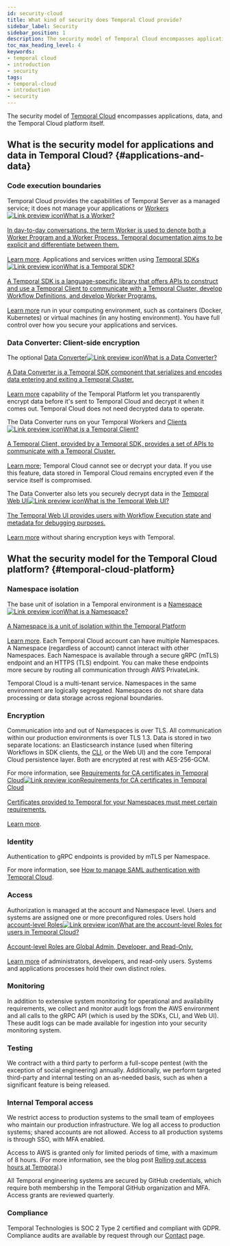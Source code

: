 ```yaml
---
id: security-cloud
title: What kind of security does Temporal Cloud provide?
sidebar_label: Security
sidebar_position: 1
description: The security model of Temporal Cloud encompasses applications, data, and the Temporal Cloud platform.
toc_max_heading_level: 4
keywords:
- temporal cloud
- introduction
- security
tags:
- temporal-cloud
- introduction
- security
---
```


<!-- THIS FILE IS GENERATED. DO NOT EDIT THIS FILE DIRECTLY -->

The security model of [Temporal Cloud](/cloud) encompasses applications, data, and the Temporal Cloud platform itself.

## What is the security model for applications and data in Temporal Cloud? {#applications-and-data}

### Code execution boundaries

Temporal Cloud provides the capabilities of Temporal Server as a managed service; it does not manage your applications or <a class="tdlp" href="/workers#worker">Workers<span class="tdlpiw"><img src="/img/link-preview-icon.svg" alt="Link preview icon" /></span><span class="tdlpc"><span class="tdlppt">What is a Worker?</span><br /><br /><span class="tdlppd">In day-to-day conversations, the term Worker is used to denote both a Worker Program and a Worker Process. Temporal documentation aims to be explicit and differentiate between them.</span><span class="tdlplm"><br /><br /><a class="tdlplma" href="/workers#worker">Learn more</a></span></span></a>.
Applications and services written using <a class="tdlp" href="/temporal#temporal-sdk">Temporal SDKs<span class="tdlpiw"><img src="/img/link-preview-icon.svg" alt="Link preview icon" /></span><span class="tdlpc"><span class="tdlppt">What is a Temporal SDK?</span><br /><br /><span class="tdlppd">A Temporal SDK is a language-specific library that offers APIs to construct and use a Temporal Client to communicate with a Temporal Cluster, develop Workflow Definitions, and develop Worker Programs.</span><span class="tdlplm"><br /><br /><a class="tdlplma" href="/temporal#temporal-sdk">Learn more</a></span></span></a> run in your computing environment, such as containers (Docker, Kubernetes) or virtual machines (in any hosting environment).
You have full control over how you secure your applications and services.

### Data Converter: Client-side encryption

The optional <a class="tdlp" href="/dataconversion#">Data Converter<span class="tdlpiw"><img src="/img/link-preview-icon.svg" alt="Link preview icon" /></span><span class="tdlpc"><span class="tdlppt">What is a Data Converter?</span><br /><br /><span class="tdlppd">A Data Converter is a Temporal SDK component that serializes and encodes data entering and exiting a Temporal Cluster.</span><span class="tdlplm"><br /><br /><a class="tdlplma" href="/dataconversion#">Learn more</a></span></span></a> capability of the Temporal Platform let you transparently encrypt data before it's sent to Temporal Cloud and decrypt it when it comes out.
Temporal Cloud does not need decrypted data to operate.

The Data Converter runs on your Temporal Workers and <a class="tdlp" href="/temporal#temporal-client">Clients<span class="tdlpiw"><img src="/img/link-preview-icon.svg" alt="Link preview icon" /></span><span class="tdlpc"><span class="tdlppt">What is a Temporal Client?</span><br /><br /><span class="tdlppd">A Temporal Client, provided by a Temporal SDK, provides a set of APIs to communicate with a Temporal Cluster.</span><span class="tdlplm"><br /><br /><a class="tdlplma" href="/temporal#temporal-client">Learn more</a></span></span></a>; Temporal Cloud cannot see or decrypt your data.
If you use this feature, data stored in Temporal Cloud remains encrypted even if the service itself is compromised.

The Data Converter also lets you securely decrypt data in the <a class="tdlp" href="/web-ui#">Temporal Web UI<span class="tdlpiw"><img src="/img/link-preview-icon.svg" alt="Link preview icon" /></span><span class="tdlpc"><span class="tdlppt">What is the Temporal Web UI?</span><br /><br /><span class="tdlppd">The Temporal Web UI provides users with Workflow Execution state and metadata for debugging purposes.</span><span class="tdlplm"><br /><br /><a class="tdlplma" href="/web-ui#">Learn more</a></span></span></a> without sharing encryption keys with Temporal.

## What the security model for the Temporal Cloud platform? {#temporal-cloud-platform}

### Namespace isolation

The base unit of isolation in a Temporal environment is a <a class="tdlp" href="/namespaces#">Namespace<span class="tdlpiw"><img src="/img/link-preview-icon.svg" alt="Link preview icon" /></span><span class="tdlpc"><span class="tdlppt">What is a Namespace?</span><br /><br /><span class="tdlppd">A Namespace is a unit of isolation within the Temporal Platform</span><span class="tdlplm"><br /><br /><a class="tdlplma" href="/namespaces#">Learn more</a></span></span></a>.
Each Temporal Cloud account can have multiple Namespaces.
A Namespace (regardless of account) cannot interact with other Namespaces.
Each Namespace is available through a secure gRPC (mTLS) endpoint and an HTTPS (TLS) endpoint.
You can make these endpoints more secure by routing all communication through AWS PrivateLink.

Temporal Cloud is a multi-tenant service.
Namespaces in the same environment are logically segregated.
Namespaces do not share data processing or data storage across regional boundaries.

### Encryption

Communication into and out of Namespaces is over TLS.
All communication within our production environments is over TLS 1.3.
Data is stored in two separate locations: an Elasticsearch instance (used when filtering Workflows in SDK clients, the [CLI](/cloud/tcld), or the Web UI) and the core Temporal Cloud persistence layer.
Both are encrypted at rest with AES-256-GCM.

For more information, see <a class="tdlp" href="/cloud/account-setup/certificates#certificate-requirements">Requirements for CA certificates in Temporal Cloud<span class="tdlpiw"><img src="/img/link-preview-icon.svg" alt="Link preview icon" /></span><span class="tdlpc"><span class="tdlppt">Requirements for CA certificates in Temporal Cloud</span><br /><br /><span class="tdlppd">Certificates provided to Temporal for your Namespaces must meet certain requirements.</span><span class="tdlplm"><br /><br /><a class="tdlplma" href="/cloud/account-setup/certificates#certificate-requirements">Learn more</a></span></span></a>.

### Identity

Authentication to gRPC endpoints is provided by mTLS per Namespace.

For more information, see [How to manage SAML authentication with Temporal Cloud](/cloud/how-to-manage-saml-with-temporal-cloud).

### Access

Authorization is managed at the account and Namespace level.
Users and systems are assigned one or more preconfigured roles.
Users hold <a class="tdlp" href="/cloud/account-setup/users#account-level-roles">account-level Roles<span class="tdlpiw"><img src="/img/link-preview-icon.svg" alt="Link preview icon" /></span><span class="tdlpc"><span class="tdlppt">What are the account-level Roles for users in Temporal Cloud?</span><br /><br /><span class="tdlppd">Account-level Roles are Global Admin, Developer, and Read-Only.</span><span class="tdlplm"><br /><br /><a class="tdlplma" href="/cloud/account-setup/users#account-level-roles">Learn more</a></span></span></a> of administrators, developers, and read-only users.
Systems and applications processes hold their own distinct roles.

### Monitoring

In addition to extensive system monitoring for operational and availability requirements, we collect and monitor audit logs from the AWS environment and all calls to the gRPC API (which is used by the SDKs, CLI, and Web UI).
These audit logs can be made available for ingestion into your security monitoring system.

### Testing

We contract with a third party to perform a full-scope pentest (with the exception of social engineering) annually.
Additionally, we perform targeted third-party and internal testing on an as-needed basis, such as when a significant feature is being released.

### Internal Temporal access

We restrict access to production systems to the small team of employees who maintain our production infrastructure.
We log all access to production systems; shared accounts are not allowed.
Access to all production systems is through SSO, with MFA enabled.

Access to AWS is granted only for limited periods of time, with a maximum of 8 hours.
(For more information, see the blog post [Rolling out access hours at Temporal](https://temporal.io/blog/rolling-out-access-hours-at-temporal).)

All Temporal engineering systems are secured by GitHub credentials, which require both membership in the Temporal GitHub organization and MFA.
Access grants are reviewed quarterly.

### Compliance

Temporal Technologies is SOC 2 Type 2 certified and compliant with GDPR.
Compliance audits are available by request through our [Contact](https://pages.temporal.io/contact-us) page.
